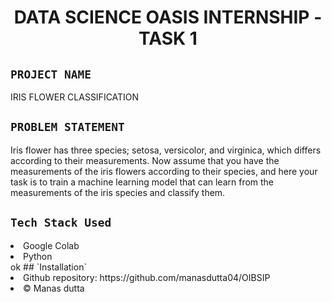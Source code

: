 <h1 align="center">
  <a href="# DATA SCIENCE OASIS INTERNSHIP - TASK 1"></a>
  DATA SCIENCE OASIS INTERNSHIP - TASK 1
</h1>

## `PROJECT NAME`
IRIS FLOWER CLASSIFICATION

## `PROBLEM STATEMENT`
Iris flower has three species; setosa, versicolor, and virginica, which differs according to their measurements. Now assume that you have the measurements of the iris flowers according to their species, and here your task is to train a machine learning model that can learn from the measurements of the iris species and classify them.
## `Tech Stack Used`
<li>Google Colab</li>
<li>Python</li>
ok
## `Installation`
<li>Github repository: https://github.com/manasdutta04/OIBSIP </li>
<li>© Manas dutta</li>
